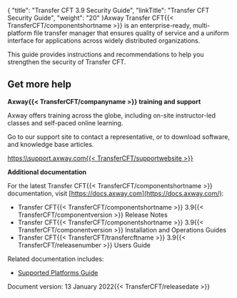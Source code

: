 {
    "title": "Transfer CFT 3.9 Security Guide",
    "linkTitle": "Transfer CFT Security Guide",
    "weight": "20"
}Axway Transfer CFT{{< TransferCFT/componentshortname  >}} is an enterprise-ready, multi-platform file transfer manager that ensures quality of service and a uniform interface for applications across widely distributed organizations.

This guide provides instructions and recommendations to help you strengthen the security of Transfer CFT.

## Get more help

****Axway{{< TransferCFT/companyname  >}} training and support****

Axway offers training across the globe, including on-site instructor-led classes and self-paced online learning.

Go to our support site to contact a representative, or to download software, and knowledge base articles.

[https:\\\\support.axway.com{{< TransferCFT/supportwebsite  >}}](https://support.axway.com/ "Axway Software Technical Support website")

****Additional documentation****

For the latest Transfer CFT{{< TransferCFT/componentshortname  >}} documentation, visit [https://docs.axway.com](https://docs.axway.com/):

- Transfer CFT{{< TransferCFT/componentshortname >}} 3.9{{< TransferCFT/componentversion >}} Release Notes
- Transfer CFT{{< TransferCFT/componentshortname >}} 3.9{{< TransferCFT/componentversion >}} Installation and Operations Guides
- Transfer CFT{{< TransferCFT/transfercftname >}} 3.9{{< TransferCFT/releasenumber >}} Users Guide

Related documentation includes:

- [Supported Platforms Guide](https://docs.axway.com/bundle/Axway_Products_SupportedPlatforms_allOS_en/resource/Axway_Products_SupportedPlatforms_allOS_en.pdf)

Document version: 13 January 2022{{< TransferCFT/releasedate  >}}
